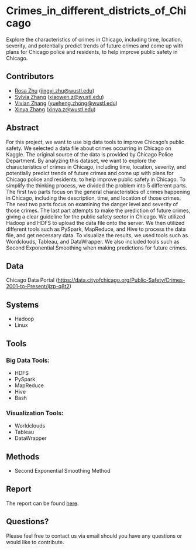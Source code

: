 # Crimes_in_different_districts_of_Chicago
Explore the characteristics of crimes in Chicago, including time, location, severity, and potentially predict trends of future crimes and come up with plans for Chicago police and residents, to help improve public safety in Chicago.

## Contributors
* [Rosa Zhu](https://github.com/rooosaJUJU) (jingyi.zhu@wustl.edu)
* [Sylvia Zhang](https://github.com/Sylviaaa77) (xiaowen.z@wustl.edu)
* [Vivian Zhang](https://github.com/vivianz3243) (yueheng.zhong@wustl.edu)
* [Xinya Zhang](https://github.com/XinyaZZZ) (xinya.z@wustl.edu)

## Abstract
For this project, we want to use big data tools to improve Chicago’s public safety. We selected a data file about crimes occurring in Chicago on Kaggle. The original source of the data is provided by Chicago Police Department. By analyzing this dataset, we want to explore the characteristics of crimes in Chicago, including time, location, severity, and potentially predict trends of future crimes and come up with plans for Chicago police and residents, to help improve public safety in Chicago. To simplify the thinking process, we divided the problem into 5 different parts. The first two parts focus on the general characteristics of crimes happening in Chicago, including the description, time, and location of those crimes. The next two parts focus on examining the danger level and severity of those crimes. The last part attempts to make the prediction of future crimes, giving a clear guideline for the public safety sector in Chicago. We utilized Hadoop and HDFS to upload the data file onto the server. We then utilized different tools such as PySpark, MapReduce, and Hive to process the data file, and get necessary data. To visualize the results, we used tools such as Wordclouds, Tableau, and DataWrapper. We also included tools such as Second Exponential Smoothing when making predictions for future crimes.

## Data
Chicago Data Portal (https://data.cityofchicago.org/Public-Safety/Crimes-2001-to-Present/ijzp-q8t2)

## Systems
* Hadoop
* Linux

## Tools
### Big Data Tools:
* HDFS
* PySpark
* MapReduce
* Hive
* Bash
### Visualization Tools:
* Worldclouds
* Tableau
* DataWrapper

## Methods
* Second Exponential Smoothing Method

## Report
The report can be found [here](https://github.com/rooosaJUJU/Crimes_in_different_districts_of_Chicago/blob/main/Crimes_in_different_districts_of_Chicago_Report.pdf).

## Questions?
Please feel free to contact us via email should you have any questions or would like to contribute.
